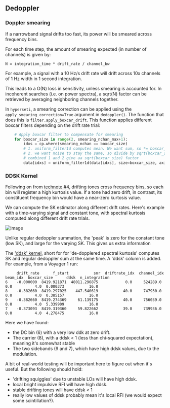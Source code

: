 ## Dedoppler

### Doppler smearing

If a narrowband signal drifts too fast, its power will be smeared across frequency bins.

For each time step, the amount of smearing expected (in number of channels) is given by:

```
N = integration_time * drift_rate / channel_bw
```

For example, a signal with a 10 Hz/s drift rate will drift across 10x channels of 1 Hz width
in 1 second integration. 

This leads to a O(N) loss in sensitivity, unless smearing is accounted for. In incoherent 
searches (i.e. on power spectra), a sqrt(N) factor can be retrieved by averaging neighboring
channels together. 

In `hyperseti`, a smearing correction can be applied using the `apply_smearing_correction=True` 
argument in `dedoppler()`. The function that does this is `filter.apply_boxcar_drift`. This
function applies different boxcar filters depending on the drift rate trial:

```python
    # Apply boxcar filter to compensate for smearing
    for boxcar_size in range(2, smearing_nchan_max+1):
        idxs = cp.where(smearing_nchan == boxcar_size)
        # 1. uniform_filter1d computes mean. We want sum, so *= boxcar_size
        # 2. we want noise to stay the same, so divide by sqrt(boxcar_size)
        # combined 1 and 2 give aa sqrt(boxcar_size) factor
        data[idxs] = uniform_filter1d(data[idxs], size=boxcar_size, axis=2) * np.sqrt(boxcar_size)
```

### DDSK Kernel

Following on from [technote #4](https://github.com/UCBerkeleySETI/hyperseti/blob/master/docs/technotes/04_sk_flag.md),
drifting tones cross frequency bins, so each bin will register a high kurtosis value. If a
tone had zero drift, in contrast, its constituent frequency bin would have a near-zero kurtosis value.

We can compute the SK estimator along different drift rates. Here's example with a time-varying signal and constant tone, with spectral kurtosis computed along different drift rate trials.

![image](https://user-images.githubusercontent.com/713251/115005455-751fa780-9eda-11eb-9456-c536ec47e54c.png)

Unlike regular dedoppler summation, the 'peak' is zero for the constant tone (low SK), and large for the varying SK. 
This gives us extra information 

The ['ddsk' kernel](https://github.com/UCBerkeleySETI/hyperseti/blob/master/hyperseti/kernels/dedoppler.py), short for for 'de-dopplered spectral kurtosis' computes SK and regular dedoppler sum at the same time. A 'ddsk' column is added. For example, from a Voyager 1 run:

```
     drift_rate      f_start           snr  driftrate_idx  channel_idx  beam_idx  boxcar_size      ddsk  n_integration
6    -0.000000  8419.921871  48011.296875            0.0     524289.0       0.0          4.0  0.000373           16.0
8    -0.382660  8419.297025    447.540619           40.0     747930.0       0.0          4.0  0.385157           16.0
9    -0.382660  8419.274369     61.139175           40.0     756039.0       0.0          4.0  5.339909           16.0
7    -0.373093  8419.319360     59.822662           39.0     739936.0       0.0          4.0  4.278475           16.0
```

Here we have found:
* the DC bin (6) with a very low ddk at zero drift.
* The carrier (8), with a ddsk < 1 (less than chi-squared expectation), meaning it's somewhat stable
* The two sidebands (9 and 7), which have high ddsk values, due to the modulation.

A bit of real-world testing will be important here to figure out when it's useful. But the following should hold:
* 'drifting squiggles' due to unstable LOs will have high ddsk.
* local bright impulsive RFI will have high ddsk.
* stable drifting tones will have ddsk < 1
* really low values of ddsk probably mean it's local RFI (we would expect some scintillation?).
